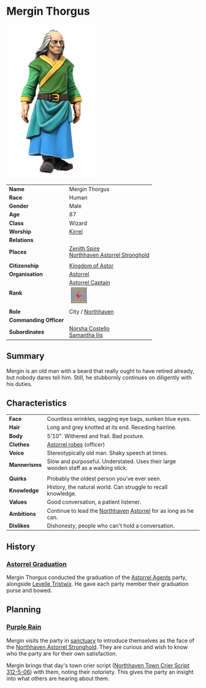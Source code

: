 # Mergin Thorgus

<img src="../../images/people/mergin-thorgus.png" height="400" />

| | |
| --- | --- |
| **Name** | Mergin Thorgus | person.2
| **Race** | Human |
| **Gender** | Male |
| **Age** | 87 |
| **Class** | Wizard |
| **Worship** | [Kirrel](../gods/gods/kirrel.md) |
| **Relations** | |
| **Places** | [Zenith Spire](../places/buildings/zenith-spire.md)<br />[Northhaven Astorrel Stronghold](../places/strongholds/northhaven-astorrel-stronghold.md) |
| | |
| **Citizenship** | [Kingdom of Astor](../civilisations/kingdom-of-astor/README.md) |
| **Organisation** | [Astorrel](../civilisations/kingdom-of-astor/organisations/astorrel/astorrel.md) |
| **Rank** | [Astorrel Captain](../civilisations/kingdom-of-astor/organisations/astorrel/ranks/6-captain.md)<br /><img src="../../images/ranks/astorrel-6-captain.png" height="50" /> |
| **Role** | City / [Northhaven](../places/cities/northhaven.md) |
| **Commanding Officer** | |
| **Subordinates** | [Norsha Costello](norsha-costello.md)<br />[Samantha Ilis](samantha-ilis.md) |

## Summary

Mergin is an old man with a beard that really ought to have retired already, but nobody dares tell him. Still, he stubbornly continues on diligently with his duties.

## Characteristics

| | |
| --- | --- |
| **Face** | Countless wrinkles, sagging eye bags, sunken blue eyes. | characteristics.2
| **Hair** | Long and grey knotted at its end. Receding hairline. |
| **Body** | 5'10". Withered and frail. Bad posture. |
| **Clothes** | [Astorrel robes](../civilisations/kingdom-of-astor/organisations/astorrel/uniforms/astorrel-robes.md) (officer) |
| **Voice** | Stereotypically old man. Shaky speech at times. |
| **Mannerisms** | Slow and purposeful. Understated. Uses their large wooden staff as a walking stick. |
| | |
| **Quirks** | Probably the oldest person you've ever seen. |
| **Knowledge** | History, the natural world. Can struggle to recall knowledge. |
| **Values** | Good conversation, a patient listener. |
| **Ambitions** | Continue to lead the [Northhaven](../places/cities/northhaven.md) [Astorrel](../civilisations/kingdom-of-astor/organisations/astorrel/astorrel.md) for as long as he can. |
| **Dislikes** | Dishonesty, people who can't hold a conversation. |

## History

### [Astorrel Graduation](../../campaigns/astorrel-agents/storylines/astorrel-graduation.md)

Mergin Thorgus conducted the graduation of the [Astorrel Agents](../../campaigns/astorrel-agents/astorrel-agents.md) party, alongside [Levelle Tristwix](levelle-tristwix.md). He gave each party member their graduation purse and bowed.

## Planning

### [Purple Rain](../../campaigns/purple-rain/purple-rain.md)

Mergin visits the party in [sanctuary](../civilisations/kingdom-of-astor/organisations/astorrel/sanctuary.md) to introduce themselves as the face of the [Northhaven Astorrel Stronghold](../places/strongholds/northhaven-astorrel-stronghold.md). They are curious and wish to know who the party are for their own satisfaction.

Mergin brings that day's town crier script ([Northhaven Town Crier Script 312-5-06](../../campaigns/purple-rain/papers/northhaven-town-crier-script-312-5-06.md)) with them, noting their notoriety. This gives the party an insight into what others are hearing about them.
